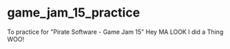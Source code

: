 # game_jam_15_practice
To practice for "Pirate Software - Game Jam 15"
Hey MA LOOK I did a Thing WOO!